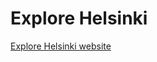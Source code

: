 # Explore Helsinki

[Explore Helsinki website](https://users.metropolia.fi/~suvisl/Projektikansio/main.html)
